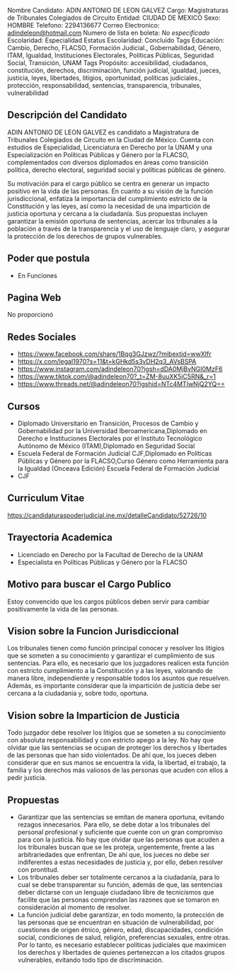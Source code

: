Nombre Candidato: ADIN ANTONIO DE LEON GALVEZ
Cargo: Magistraturas de Tribunales Colegiados de Circuito
Entidad: CIUDAD DE MEXICO
Sexo: HOMBRE
Telefono: 2294136677
Correo Electronico: adindeleon@hotmail.com
Numero de lista en boleta: *No especificado*
Escolaridad: Especialidad
Estatus Escolaridad: Concluido
Tags Educación: Cambio, Derecho, FLACSO, Formación Judicial., Gobernabilidad, Género, ITAM, Igualdad, Instituciones Electorales, Políticas Públicas, Seguridad Social, Transición, UNAM
Tags Propósito: accesibilidad, ciudadanos, constitución, derechos, discriminación, función judicial, igualdad, jueces, justicia, leyes, libertades, litigios, oportunidad, políticas judiciales., protección, responsabilidad, sentencias, transparencia, tribunales, vulnerabilidad


## Descripción del Candidato 

ADIN ANTONIO DE LEON GALVEZ es candidato a Magistratura de Tribunales Colegiados de Circuito en la Ciudad de México. Cuenta con estudios de Especialidad, Licenciatura en Derecho por la UNAM y una Especialización en Políticas Públicas y Género por la FLACSO, complementados con diversos diplomados en áreas como transición política, derecho electoral, seguridad social y políticas públicas de género.

Su motivación para el cargo público se centra en generar un impacto positivo en la vida de las personas.  En cuanto a su visión de la función jurisdiccional, enfatiza la importancia del cumplimiento estricto de la Constitución y las leyes, así como la necesidad de una impartición de justicia oportuna y cercana a la ciudadanía. Sus propuestas incluyen garantizar la emisión oportuna de sentencias, acercar los tribunales a la población a través de la transparencia y el uso de lenguaje claro, y asegurar la protección de los derechos de grupos vulnerables.


## Poder que postula

- En Funciones


## Pagina Web

No proporcionó


## Redes Sociales

- https://www.facebook.com/share/1Bqg3GJzwz/?mibextid=wwXIfr
- https://x.com/legal1970?s=11&t=kGHkd5s3vDH2q3_AVsBSPA
- https://www.instagram.com/adindeleon70?igsh=dDA0MjBvNGI0MzF6
- https://www.tiktok.com/@adindeleon70?_t=ZM-8uuXK5jC5RN&_r=1
- https://www.threads.net/@adindeleon70?igshid=NTc4MTIwNjQ2YQ==


## Cursos

- Diplomado Universitario en Transición, Procesos de Cambio y Gobernabilidad por la Universidad Iberoamericana,Diplomado en Derecho e Instituciones Electorales por el Instituto Tecnológico Autónomo de México (ITAM),Diplomado en Seguridad Social
- Escuela Federal de Formación Judicial CJF,Diplomado en Políticas Públicas y Género por la FLACSO,Curso Género como Herramienta para la Igualdad (Onceava Edición) Escuela Federal de Formación Judicial
- CJF


## Curriculum Vitae

https://candidaturaspoderjudicial.ine.mx/detalleCandidato/52726/10


## Trayectoria Academica

- Licenciado en Derecho por la Facultad de Derecho de la UNAM
- Especialista en Políticas Públicas y Género por la FLACSO


## Motivo para buscar el Cargo Publico

Estoy convencido que los cargos públicos deben servir para cambiar positivamente la vida de las personas.


## Vision sobre la Funcion Jurisdiccional

Los tribunales tienen como función principal conocer y resolver los litigios que se someten a su conocimiento y garantizar el cumplimiento de sus sentencias. Para ello, es necesario que los juzgadores realicen esta función con estricto cumplimiento a la Constitución y a las leyes, valorando de manera libre, independiente y responsable todos los asuntos que resuelven. Además, es importante considerar que la impartición de justicia debe ser cercana a la ciudadania y, sobre todo, oportuna.


## Vision sobre la Imparticion de Justicia

Todo juzgador debe resolver los litigios que se someten a su conocimiento con absoluta responsabilidad y con estricto apego a la ley. No hay que olvidar que las sentencias se ocupan de proteger los derechos y libertades de las personas que han sido violentados. De ahí que, los jueces deben considerar que en sus manos se encuentra la vida, la libertad, el trabajo, la familia y los derechos más valiosos de las personas que acuden con ellos a pedir justicia.


## Propuestas

- Garantizar que las sentencias se emitan de manera oportuna, evitando rezagos innecesarios. Para ello, se debe dotar a los tribunales del personal profesional y suficiente que cuente con un gran compromiso para con la justicia. No hay que olvidar que las personas que acuden a los tribunales buscan que se les proteja, urgentemente, frente a las arbitrariedades que enfrentan, De ahí que, los jueces no debe ser indiferentes a estas necesidades de justicia y, por ello, deben resolver con prontitud.
- Los tribunales deber ser totalmente cercanos a la ciudadanía, para lo cual se debe transparentar su función, además de que, las sentencias deber dictarse con un lenguaje ciudadano libre de tecnicismos que facilite que las personas comprendan las razones que se tomaron en consideración al momento de resolver.
- La función judicial debe garantizar, en todo momento, la protección de las personas que se encuentran en situación de vulnerabilidad, por cuestiones de origen étnico, género, edad, discapacidades, condición social, condiciones de salud, religión, preferencias sexuales, entre otras. Por lo tanto, es necesario establecer políticas judiciales que maximicen los derechos y libertades de quienes pertenezcan a los citados grupos vulnerables, evitando todo tipo de discriminación.

